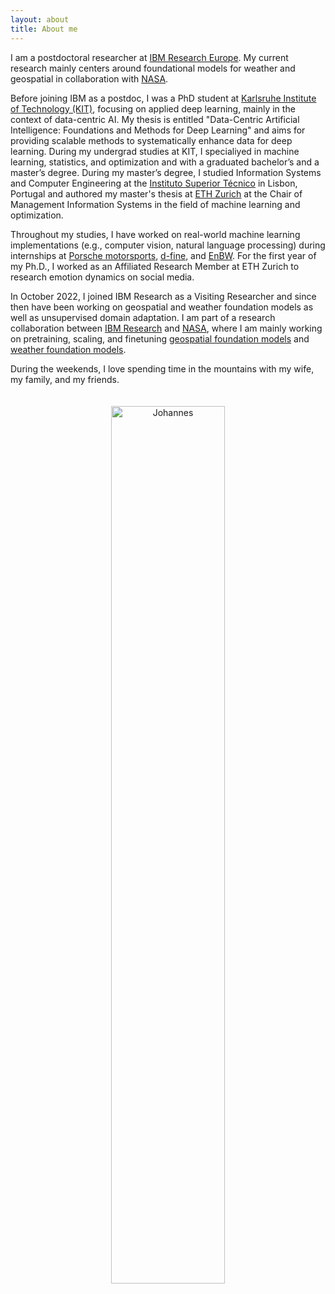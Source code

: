 ```yaml
---
layout: about
title: About me
---
```


I am a postdoctoral researcher at [IBM Research Europe](https://www.zurich.ibm.com/). My current research mainly centers around foundational models for weather and geospatial in collaboration with [NASA](https://impact.earthdata.nasa.gov).

Before joining IBM as a postdoc, I was a PhD student at [Karlsruhe Institute of Technology (KIT)](https://www.kit.edu/english/index.php), focusing on applied deep learning, mainly in the context of data-centric AI. My thesis is entitled "Data-Centric Artificial Intelligence: Foundations and Methods for Deep Learning" and aims for providing scalable methods to systematically enhance data for deep learning. During my undergrad studies at KIT, I specialiyed in machine learning, statistics, and optimization and with a graduated bachelor’s and a master’s degree. During my master’s degree, I studied Information Systems and Computer Engineering at the [Instituto Superior Técnico](https://tecnico.ulisboa.pt/en/) in Lisbon, Portugal and authored my master's thesis at [ETH Zurich](https://ethz.ch/en.html) at the Chair of Management Information Systems in the field of machine learning and optimization. 

Throughout my studies, I have worked on real-world machine learning implementations (e.g., computer vision, natural language processing) during internships at [Porsche motorsports](https://motorsports.porsche.com/usa/en), [d-fine](https://www.d-fine.com/en/), and [EnBW](https://www.enbw.com/company/). For the first year of my Ph.D., I worked as an Affiliated Research Member at ETH Zurich to research emotion dynamics on social media. 

In October 2022, I joined IBM Research as a Visiting Researcher and since then have been working on geospatial and weather foundation models as well as unsupervised domain adaptation. I am part of a research collaboration between [IBM Research](https://www.research.ibm.com/) and [NASA](https://impact.earthdata.nasa.gov), where I am mainly working on pretraining, scaling, and finetuning [geospatial foundation models](https://research.ibm.com/blog/ibm-nasa-foundation-models) and [weather foundation models](https://www.earthdata.nasa.gov/news/weather-ai-fm-workshop).

During the weekends, I love spending time in the mountains with my wife, my family, and my friends.

<p style="text-align:center;">
<img src="https://raw.githubusercontent.com/jhnnsjkbk/jhnnsjkbk.github.io/master/assets/images/banners/skiing.png"
     alt="Johannes"
     width="60%" height="60%"
     style="margin-top: 20px;" />
